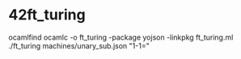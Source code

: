 # 42ft_turing
ocamlfind ocamlc -o ft_turing -package yojson -linkpkg ft_turing.ml<br>
./ft_turing machines/unary_sub.json "1-1="